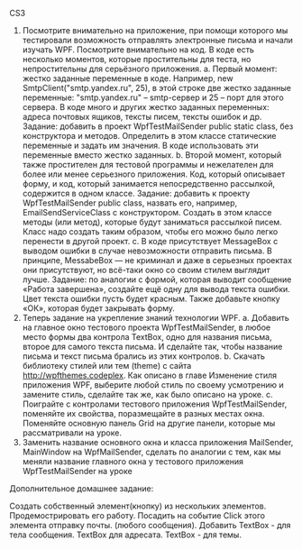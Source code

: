 CS3

1. Посмотрите внимательно на приложение, при помощи которого мы тестировали возможность отправлять электронные письма и начали изучать WPF. Посмотрите внимательно на код. В коде есть несколько моментов, которые простительны для теста, но непростительны для серьёзного приложения.
a. Первый момент: жестко заданные переменные в коде. Например, new SmtpClient("smtp.yandex.ru", 25), в этой строке две жестко заданные переменные: "smtp.yandex.ru" – smtp-сервер и 25 – порт для этого сервера. В коде много и других жестко заданных переменных: адреса почтовых ящиков, тексты писем, тексты ошибок и др.
Задание: добавить в проект WpfTestMailSender public static class, без конструктора и методов. Определить в этом классе статические переменные и задать им значения. В коде использовать эти переменные вместо жестко заданных.
b. Второй момент, который также простителен для тестовой программы и нежелателен для более или менее серьезного приложения. Код, который описывает форму, и код, который занимается непосредственно рассылкой, содержится в одном классе.
Задание: добавить к проекту WpfTestMailSender public class, назвать его, например, EmailSendServiceClass с конструктором. Создать в этом классе методы (или метод), которые будут заниматься рассылкой писем. Класс надо создать таким образом, чтобы его можно было легко перенести в другой проект.
c. В коде присутствует MessageBox с выводом ошибки в случае невозможности отправить письма. В принципе, MessabeBox — не криминал и даже в серьезных проектах они присутствуют, но всё-таки окно со своим стилем выглядит лучше.
Задание: по аналогии с формой, которая выводит сообщение «Работа завершена», создайте ещё одну для вывода текста ошибки. Цвет текста ошибки пусть будет красным. Также добавьте кнопку «ОК», которая будет закрывать форму.
2. Теперь задание на укрепление знаний технологии WPF.
a. Добавить на главное окно тестового проекта WpfTestMailSender, в любое место формы два контрола TextBox, одно для названия письма, второе для самого текста письма. И сделайте так, чтобы название письма и текст письма брались из этих контролов.
b. Скачать библиотеку стилей или тем (theme) с сайта http://wpfthemes.codeplex. Как описано в главе Изменение стиля приложения WPF, выберите любой стиль по своему усмотрению и замените стиль, сделайте так же, как было описано на уроке.
c. Поиграйте с контролами тестового приложения WpfTestMailSender, поменяйте их свойства, поразмещайте в разных местах окна. Поменяйте основную панель Grid на другие панели, которые мы рассматривали на уроке.
3. Заменить название основного окна и класса приложения MailSender, MainWindow на WpfMailSender, сделать по аналогии с тем, как мы меняли название главного окна у тестового приложения WpfTestMailSender на уроке

Дополнительное домашнее задание:

Создать собственный элемент(кнопку) из нескольких элементов. Продемострировать его работу.
Посадить на событие Click этого элемента отправку почты. (любого сообщения).
Добавить TextBox - для тела сообщения. TextBox для адресата. TextBox - для темы.